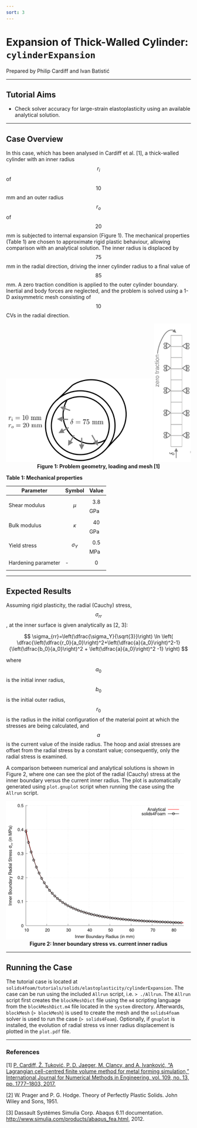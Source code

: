 ```yaml
---
sort: 3
---
```


# Expansion of Thick-Walled Cylinder: `cylinderExpansion`

Prepared by Philip Cardiff and Ivan Batistić

---

## Tutorial Aims

- Check solver accuracy for large-strain elastoplasticity using an available
  analytical solution.

---

## Case Overview

In this case, which has been analysed in Cardiff et al. [1], a thick-walled
cylinder with an inner radius $$r_i$$ of $$10$$ mm and an outer radius $$r_o$$
of $$20$$ mm is subjected to internal expansion (Figure 1). The mechanical
properties (Table 1) are chosen to approximate rigid plastic behaviour, allowing
comparison with an analytical solution. The inner radius is displaced by $$75$$
mm in the radial direction, driving the inner cylinder radius to a final value
of $$85$$ mm. A zero traction condition is applied to the outer cylinder
boundary. Inertial and body forces are neglected, and the problem is solved
using a 1-D axisymmetric mesh consisting of $$10$$ CVs in the radial direction.

<div style="text-align: center;">
  <img src="./images/cylinderExpansion-geometry.png" alt="Image" width="400">
  <img src="./images/cylinderExpansion-mesh.png" alt="Image" width="100">
    <figcaption>
     <strong>Figure 1: Problem geometry, loading and mesh [1]</strong>
    </figcaption>
</div>

**Table 1: Mechanical properties**

| Parameter           | Symbol       | Value       |
| ------------------- | ------------ | ----------- |
| Shear modulus       | $$\mu$$      | $$3.8$$ GPa |
| Bulk modulus        | $$\kappa$$   | $$40$$ GPa  |
| Yield stress        | $$\sigma_Y$$ | $$0.5$$ MPa |
| Hardening parameter | -            | $$0$$       |

---

## Expected Results

Assuming rigid plasticity, the radial (Cauchy) stress, $$\sigma_{rr}$$ , at the
inner surface is given analytically as [2, 3]:

$$
\sigma_{rr}=\left(\dfrac{\sigma_Y}{\sqrt{3}}\right) \ln \left( \dfrac{\left(\dfrac{r_0}{a_0}\right)^2+\left(\dfrac{a}{a_0}\right)^2-1}{\left(\dfrac{b_0}{a_0}\right)^2 + \left(\dfrac{a}{a_0}\right)^2 -1}  \right)
$$

where $$a_0$$ is the initial inner radius, $$b_0$$ is the initial outer radius,
$$r_0$$ is the radius in the initial configuration of the material point at
which the stresses are being calculated, and $$a$$ is the current value of the
inside radius. The hoop and axial stresses are offset from the radial stress by
a constant value; consequently, only the radial stress is examined.

A comparison between numerical and analytical solutions is shown in Figure 2,
where one can see the plot of the radial (Cauchy) stress at the inner boundary
versus the current inner radius. The plot is automatically generated using
`plot.gnuplot` script when running the case using the `Allrun` script.

<div style="text-align: center;">
  <img src="./images/cylinderExpansion-sigmaR.png" alt="Image" width="600">
    <figcaption>
     <strong>Figure 2: Inner boundary stress vs. current inner radius</strong>
    </figcaption>
</div>

---

## Running the Case

The tutorial case is located at
`solids4foam/tutorials/solids/elastoplasticity/cylinderExpansion`. The case can
be run using the included `Allrun` script, i.e. `> ./Allrun`. The `Allrun`
script first creates the `blockMeshDict` file using the `m4` scripting language
from the `blockMeshDict.m4` file located in the `system` directory. Afterwards,
`blockMesh` (`> blockMesh`) is used to create the mesh and the `solids4foam`
solver is used to run the case (`> solids4Foam`). Optionally, if `gnuplot` is
installed, the evolution of radial stress vs inner radius displacement is
plotted in the `plot.pdf` file.

---

### References

[1]
[P. Cardiff, Ž. Tuković, P. D. Jaeger, M. Clancy, and A. Ivanković, “A Lagrangian cell-centred finite volume method for metal forming simulation,” International Journal for Numerical Methods in Engineering, vol. 109, no. 13, pp. 1777–1803, 2017.](https://onlinelibrary.wiley.com/doi/abs/10.1002/nme.5345)

[2] W. Prager and P. G. Hodge. Theory of Perfectly Plastic Solids. John Wiley
and Sons, 1951.

[3] Dassault Systémes Simulia Corp. Abaqus 6.11 documentation.
<http://www.simulia.com/products/abaqus_fea.html>, 2012.
